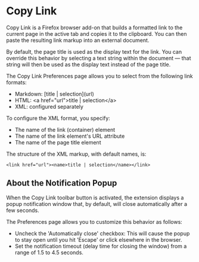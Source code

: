 # Copy Link

Copy Link is a Firefox browser add-on that builds a formatted link to the
current page in the active tab and copies it to the clipboard. You can then
paste the resulting link markup into an external document.

By default, the page title is used as the display text for the link. You can
override this behavior by selecting a text string within the document — that
string will then be used as the display text instead of the page title.

The Copy Link Preferences page allows you to select from the following link
formats:

* Markdown: \[title | selection\]\(url\)
* HTML: &lt;a href="url"&gt;title | selection&lt;/a&gt;
* XML: configured separately

To configure the XML format, you specify:

* The name of the link (container) element
* The name of the link element's URL attribute
* The name of the page title element

The structure of the XML markup, with default names, is:

`<link href="url"><name>title | selection</name></link>`

## About the Notification Popup

When the Copy Link toolbar button is activated, the extension displays a popup
notification window that, by default, will close automatically after a few
seconds.

The Preferences page allows you to customize this behavior as follows:

* Uncheck the 'Automatically close' checkbox: This will cause the popup to
  stay open until you hit 'Escape' or click elsewhere in the browser.
* Set the notification timeout (delay time for closing the window) from a range
  of 1.5 to 4.5 seconds.
